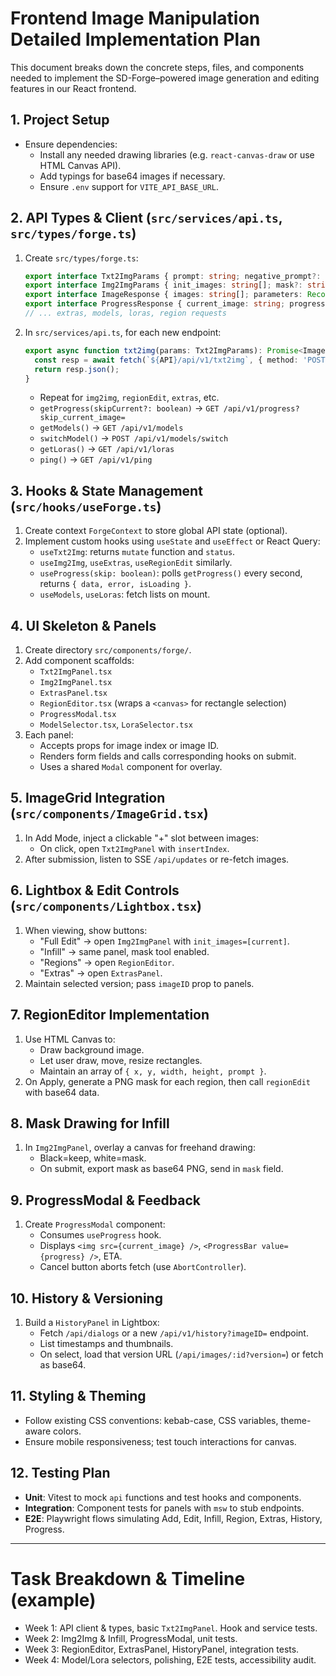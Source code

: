 # Frontend Image Manipulation Detailed Implementation Plan

This document breaks down the concrete steps, files, and components needed to implement
the SD-Forge–powered image generation and editing features in our React frontend.

## 1. Project Setup
- Ensure dependencies:
  - Install any needed drawing libraries (e.g. `react-canvas-draw` or use HTML Canvas API).
  - Add typings for base64 images if necessary.
  - Ensure `.env` support for `VITE_API_BASE_URL`.

## 2. API Types & Client (`src/services/api.ts`, `src/types/forge.ts`)
1. Create `src/types/forge.ts`:
   ```ts
   export interface Txt2ImgParams { prompt: string; negative_prompt?: string; steps?: number; cfg_scale?: number; width?: number; height?: number; seed?: number; }
   export interface Img2ImgParams { init_images: string[]; mask?: string; prompt: string; negative_prompt?: string; steps?: number; cfg_scale?: number; denoising_strength?: number; }
   export interface ImageResponse { images: string[]; parameters: Record<string, any>; info: string; }
   export interface ProgressResponse { current_image: string; progress: number; eta_relative: number; }
   // ... extras, models, loras, region requests
   ```
2. In `src/services/api.ts`, for each new endpoint:
   ```ts
   export async function txt2img(params: Txt2ImgParams): Promise<ImageResponse> {
     const resp = await fetch(`${API}/api/v1/txt2img`, { method: 'POST', headers: {...}, body: JSON.stringify(params) });
     return resp.json();
   }
   ```
   - Repeat for `img2img`, `regionEdit`, `extras`, etc.
   - `getProgress(skipCurrent?: boolean)` → `GET /api/v1/progress?skip_current_image=`
   - `getModels()` → `GET /api/v1/models`
   - `switchModel()` → `POST /api/v1/models/switch`
   - `getLoras()` → `GET /api/v1/loras`
   - `ping()` → `GET /api/v1/ping`

## 3. Hooks & State Management (`src/hooks/useForge.ts`)
1. Create context `ForgeContext` to store global API state (optional).
2. Implement custom hooks using `useState` and `useEffect` or React Query:
   - `useTxt2Img`: returns `mutate` function and `status`.
   - `useImg2Img`, `useExtras`, `useRegionEdit` similarly.
   - `useProgress(skip: boolean)`: polls `getProgress()` every second, returns `{ data, error, isLoading }`.
   - `useModels`, `useLoras`: fetch lists on mount.

## 4. UI Skeleton & Panels
1. Create directory `src/components/forge/`.
2. Add component scaffolds:
   - `Txt2ImgPanel.tsx`
   - `Img2ImgPanel.tsx`
   - `ExtrasPanel.tsx`
   - `RegionEditor.tsx` (wraps a `<canvas>` for rectangle selection)
   - `ProgressModal.tsx`
   - `ModelSelector.tsx`, `LoraSelector.tsx`
3. Each panel:
   - Accepts props for image index or image ID.
   - Renders form fields and calls corresponding hooks on submit.
   - Uses a shared `Modal` component for overlay.

## 5. ImageGrid Integration (`src/components/ImageGrid.tsx`)
1. In Add Mode, inject a clickable "+" slot between images:
   - On click, open `Txt2ImgPanel` with `insertIndex`.
2. After submission, listen to SSE `/api/updates` or re-fetch images.

## 6. Lightbox & Edit Controls (`src/components/Lightbox.tsx`)
1. When viewing, show buttons:
   - "Full Edit" → open `Img2ImgPanel` with `init_images=[current]`.
   - "Infill" → same panel, mask tool enabled.
   - "Regions" → open `RegionEditor`.
   - "Extras" → open `ExtrasPanel`.
2. Maintain selected version; pass `imageID` prop to panels.

## 7. RegionEditor Implementation
1. Use HTML Canvas to:
   - Draw background image.
   - Let user draw, move, resize rectangles.
   - Maintain an array of `{ x, y, width, height, prompt }`.
2. On Apply, generate a PNG mask for each region, then call `regionEdit` with base64 data.

## 8. Mask Drawing for Infill
1. In `Img2ImgPanel`, overlay a canvas for freehand drawing:
   - Black=keep, white=mask.
   - On submit, export mask as base64 PNG, send in `mask` field.

## 9. ProgressModal & Feedback
1. Create `ProgressModal` component:
   - Consumes `useProgress` hook.
   - Displays `<img src={current_image} />`, `<ProgressBar value={progress} />`, ETA.
   - Cancel button aborts fetch (use `AbortController`).

## 10. History & Versioning
1. Build a `HistoryPanel` in Lightbox:
   - Fetch `/api/dialogs` or a new `/api/v1/history?imageID=` endpoint.
   - List timestamps and thumbnails.
   - On select, load that version URL (`/api/images/:id?version=`) or fetch as base64.

## 11. Styling & Theming
- Follow existing CSS conventions: kebab-case, CSS variables, theme-aware colors.
- Ensure mobile responsiveness; test touch interactions for canvas.

## 12. Testing Plan
- **Unit**: Vitest to mock `api` functions and test hooks and components.
- **Integration**: Component tests for panels with `msw` to stub endpoints.
- **E2E**: Playwright flows simulating Add, Edit, Infill, Region, Extras, History, Progress.

---
# Task Breakdown & Timeline (example)
- Week 1: API client & types, basic `Txt2ImgPanel`. Hook and service tests.
- Week 2: Img2Img & Infill, ProgressModal, unit tests.
- Week 3: RegionEditor, ExtrasPanel, HistoryPanel, integration tests.
- Week 4: Model/Lora selectors, polishing, E2E tests, accessibility audit.